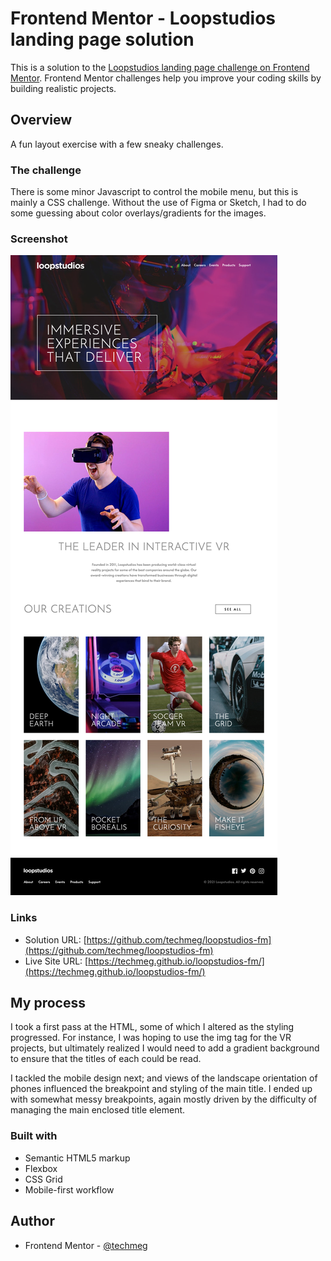 # Frontend Mentor - Loopstudios landing page solution

This is a solution to the
[Loopstudios landing page challenge on Frontend Mentor](https://www.frontendmentor.io/challenges/loopstudios-landing-page-N88J5Onjw).
Frontend Mentor challenges help you improve your coding skills by building
realistic projects.

## Overview

A fun layout exercise with a few sneaky challenges.

### The challenge

There is some minor Javascript to control the mobile menu, but this is mainly a
CSS challenge. Without the use of Figma or Sketch, I had to do some guessing
about color overlays/gradients for the images.

### Screenshot

![Screenshot](./Screenshot-loopstudios.png)

### Links

- Solution URL:
  [https://github.com/techmeg/loopstudios-fm](https://github.com/techmeg/loopstudios-fm)
- Live Site URL:
  [https://techmeg.github.io/loopstudios-fm/](https://techmeg.github.io/loopstudios-fm/)

## My process

I took a first pass at the HTML, some of which I altered as the styling
progressed. For instance, I was hoping to use the img tag for the VR projects,
but ultimately realized I would need to add a gradient background to ensure that
the titles of each could be read.

I tackled the mobile design next; and views of the landscape orientation of
phones influenced the breakpoint and styling of the main title. I ended up with
somewhat messy breakpoints, again mostly driven by the difficulty of managing
the main enclosed title element.

### Built with

- Semantic HTML5 markup
- Flexbox
- CSS Grid
- Mobile-first workflow

## Author

- Frontend Mentor - [@techmeg](https://www.frontendmentor.io/profile/techmeg)
